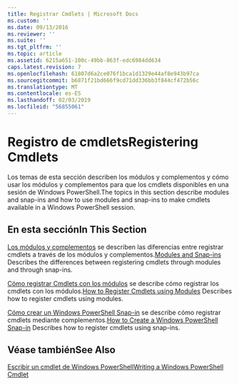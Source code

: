 ```yaml
---
title: Registrar Cmdlets | Microsoft Docs
ms.custom: ''
ms.date: 09/13/2016
ms.reviewer: ''
ms.suite: ''
ms.tgt_pltfrm: ''
ms.topic: article
ms.assetid: 6215a651-100c-49bb-863f-edc6984dd634
caps.latest.revision: 7
ms.openlocfilehash: 61807d6a2ce076f1bca1d1329e44af8e943b97ca
ms.sourcegitcommit: b6871f21bd666f9cd71dd336bb3f844cf472b56c
ms.translationtype: MT
ms.contentlocale: es-ES
ms.lasthandoff: 02/03/2019
ms.locfileid: "56855061"
---
```

# <a name="registering-cmdlets"></a><span data-ttu-id="b02c4-102">Registro de cmdlets</span><span class="sxs-lookup"><span data-stu-id="b02c4-102">Registering Cmdlets</span></span>

<span data-ttu-id="b02c4-103">Los temas de esta sección describen los módulos y complementos y cómo usar los módulos y complementos para que los cmdlets disponibles en una sesión de Windows PowerShell.</span><span class="sxs-lookup"><span data-stu-id="b02c4-103">The topics in this section describe modules and snap-ins and how to use modules and snap-ins to make cmdlets available in a Windows PowerShell session.</span></span>

## <a name="in-this-section"></a><span data-ttu-id="b02c4-104">En esta sección</span><span class="sxs-lookup"><span data-stu-id="b02c4-104">In This Section</span></span>

<span data-ttu-id="b02c4-105">[Los módulos y complementos](./modules-and-snap-ins.md) se describen las diferencias entre registrar cmdlets a través de los módulos y complementos.</span><span class="sxs-lookup"><span data-stu-id="b02c4-105">[Modules and Snap-ins](./modules-and-snap-ins.md) Describes the differences between registering cmdlets through modules and through snap-ins.</span></span>

<span data-ttu-id="b02c4-106">[Cómo registrar Cmdlets con los módulos](./how-to-import-cmdlets-using-modules.md) se describe cómo registrar los cmdlets con los módulos.</span><span class="sxs-lookup"><span data-stu-id="b02c4-106">[How to Register Cmdlets using Modules](./how-to-import-cmdlets-using-modules.md) Describes how to register cmdlets using modules.</span></span>

<span data-ttu-id="b02c4-107">[Cómo crear un Windows PowerShell Snap-in](./how-to-create-a-windows-powershell-snap-in.md) se describe cómo registrar cmdlets mediante complementos.</span><span class="sxs-lookup"><span data-stu-id="b02c4-107">[How to Create a Windows PowerShell Snap-in](./how-to-create-a-windows-powershell-snap-in.md) Describes how to register cmdlets using snap-ins.</span></span>

## <a name="see-also"></a><span data-ttu-id="b02c4-108">Véase también</span><span class="sxs-lookup"><span data-stu-id="b02c4-108">See Also</span></span>

[<span data-ttu-id="b02c4-109">Escribir un cmdlet de Windows PowerShell</span><span class="sxs-lookup"><span data-stu-id="b02c4-109">Writing a Windows PowerShell Cmdlet</span></span>](./writing-a-windows-powershell-cmdlet.md)
